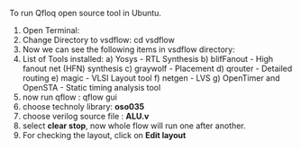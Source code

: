 To run Qfloq open source tool in Ubuntu.
1. Open Terminal:
2. Change Directory to vsdflow: cd vsdflow
3. Now we can see the following items in vsdflow directory:
4. List of Tools installed: a) Yosys - RTL Synthesis b) blifFanout - High fanout net (HFN) synthesis c) graywolf - Placement d) qrouter - Detailed routing e) magic - VLSI Layout tool f) netgen - LVS g) OpenTimer and OpenSTA - Static timing analysis tool
5. now run qflow : qflow gui
6. choose technoly library: **oso035**
7. choose verilog source file : **ALU.v**
8. select **clear stop**, now whole flow will run one after another.
9. For checking the layout, click on **Edit layout**
